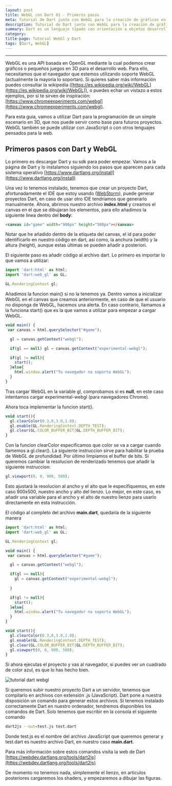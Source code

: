 ```yaml
---
layout: post
title: WebGL con Dart 01 - Primeros pasos
meta: Tutorial de Dart junto con WebGL para la creación de gráficos en 3D. Instalación de Dart con WebStorm
description: Tutorial de Dart junto con WebGL para la creación de gráficos en 3D. Instalación de Dart con WebStorm
summary: Dart es un lenguaje tipado con orientación a objetos desarrollado por Google. En este sencillo tutorial aprenderemos a usarlo junto con WebGL, una API creada para el desarrollo de gráficos en 3D que podremos visualizar en cualquier navegador que soporte WebGL. 
category:
title-page: Tutorial WebGl y Dart
tags: [Dart, WebGL]
---
```


***

WebGL es una API basada en OpenGL mediante la cual podemos crear gráficos o pequeños juegos en 3D para el desarrollo web. Para ello, necesitamos que el navegador que estemos utilizando
soporte WebGL (actualmente la mayoria lo soportan). Si quieres saber más información puedes consultar la wikipedia ([https://es.wikipedia.org/wiki/WebGL](https://es.wikipedia.org/wiki/WebGL)),
o puedes echar un vistazo a estos ejemplos, por si te sirven de inspiración: [https://www.chromeexperiments.com/webgl](https://www.chromeexperiments.com/webgl).

Para esta guia, vamos a utilizar Dart para la programación
de un simple escenario en 3D, que nos puede servir como base para futuros proyectos. WebGL también se puede utilizar con JavaScript o con otros lenguajes 
pensados para la web.

<h2>Primeros pasos con Dart y WebGL</h2>

Lo primero es descargar Dart y su sdk para poder empezar. Vamos a la página de Dart y lo instalamos siguiendo los pasos que aparecen para cada sistema operativo [https://www.dartlang.org/install](https://www.dartlang.org/install)

Una vez lo tenemos instalado, tenemos que crear un proyecto Dart, afortunadamente el IDE que estoy usando ([WebStorm](https://www.jetbrains.com/webstorm/])), puede generar proyectos
Dart, en caso de usar otro IDE tendríamos que generarlo manualmente.
Ahora, abrimos nuestro archivo <b>index.html</b> y creamos el canvas en el que se dibujaran los elementos, para ello añadimos la siguiente linea dentro del <b>body</b>:

```html
<canvas id="game" width="900px" height="500px"></canvas>
```

Notar que he añadido dentro de la etiqueta del canvas, el id para poder identificarlo en nuestro código en dart, así como, la anchura (width) y la altura (height), aunque estas últimas se pueden añadir a posteriori.

El siguiente paso es añadir código al archivo dart. Lo primero es importar lo que vamos a utilizar:

```JavaScript
import 'dart:html' as html;
import 'dart:web_gl' as GL;

GL.RenderingContext gl;
```
Añadimos la funcion main() si no la tenemos ya. Dentro vamos a inicializar WebGL en el canvas que creamos anteriormente, en caso de que el usuario no disponga de WebGL, hacemos una alerta.
En caso contrario, llamamos a la funciona start() que es la que vamos a utilizar para empezar a cargar WebGL.

```JavaScript
void main() {
 var canvas = html.querySelector("#game");

  gl = canvas.getContext("webgl");

  if(gl == null) gl = canvas.getContext("experimental-webgl");

  if(gl != null){
    start();
  }else{
    html.window.alert("Tu navegador no soporta WebGL");
  }
}
```
Tras cargar WebGL en la variable gl, comprobamos si es <b>null</b>, en este caso intentamos cargar experimental-webgl (para navegadores Chrome).

Ahora toca implementar la funcion start().

```JavaScript
void start(){
  gl.clearColor(0.3,0,3.0,1.0);
  gl.enable(GL.RenderingContext.DEPTH_TEST);
  gl.clear(GL.COLOR_BUFFER_BIT|GL.DEPTH_BUFFER_BIT);
}
```
Con la funcion clearColor especificamos que color se va a cargar cuando llamemos a gl.clear(). La siguiente instruccion sirve para habilitar la prueba de WebGL de profundidad.
Por último limpiamos el buffer de bits. Si queremos cambiar la resolucion de renderizado tenemos que añadir la siguiente instruccion:

```JavaScript
gl.viewport(0, 0, 900, 500);
```
Esto ajustará la resolucion al ancho y el alto que le especifiquemos, en este caso 900x500, nuestro ancho y alto del lienzo. Lo mejor, en este caso, es 
añadir una variable para el ancho y el alto de nuestro lienzo para usarlo directamente en esta instrucción.

El código al completo del archivo <b>main.dart</b>, quedaría de la siguiente manera

```JavaScript
import 'dart:html' as html;
import 'dart:web_gl' as GL;

GL.RenderingContext gl;

void main() {
 var canvas = html.querySelector("#game");

  gl = canvas.getContext("webgl");

  if(gl == null){
    gl = canvas.getContext("experimental-webgl");
    
  }

  if(gl != null){
    start();
  }else{
    html.window.alert("Tu navegador no soporta WebGL");
  }
}

void start(){
  gl.clearColor(0.3,0,3.0,1.0);
  gl.enable(GL.RenderingContext.DEPTH_TEST);
  gl.clear(GL.COLOR_BUFFER_BIT|GL.DEPTH_BUFFER_BIT);
  gl.viewport(0, 0, 900, 500);
}
```

Si ahora ejecutas el proyecto y vas al navegador, si puedes ver un cuadrado de color azul, es que lo has hecho bien. 

<img src="http://i.imgur.com/3NTS0gg.png" class="responsive-img" alt="tutorial dart webgl"> 

Si queremos subir nuestro proyecto Dart a un servidor, tenemos que compilarlo en archivos con extensión .js (JavaScript).
Dart pone a nuestra disposición un comando para generar estos archivos. Si tenemos instalado correctamente Dart en nuestro ordenador, tendremos disponibles los comandos
de Dart. Solo tenemos que escribir en la consola el siguiente comando

```bash
dart2js --out=test.js test.dart
```
Donde test.js es el nombre del archivo JavaScript que queremos generar y test.dart es nuestro archivo Dart, en nuestro caso <b>main.dart</b>.

Para más información sobre estos comandos visita la web de Dart [https://webdev.dartlang.org/tools/dart2js](https://webdev.dartlang.org/tools/dart2js)

De momento no tenemos nada, simplemente el lienzo, en articulos posteriores cargaremos los shaders, y empezaremos a dibujar las figuras. 


